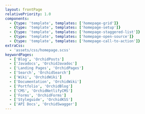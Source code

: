 ```yaml
---
layout: frontPage
relativePriority: 1.0
components:
  - {type: 'template', templates: ['homepage-grid']}
  - {type: 'template', templates: ['homepage-setup']}
  - {type: 'template', templates: ['homepage-staggered-list']}
  - {type: 'template', templates: ['homepage-open-source']}
  - {type: 'template', templates: ['homepage-call-to-action']}
extraCss:
  - 'assets/css/homepage.scss'
keywordPages:
  - ['Blog', 'OrchidPosts']
  - ['Javadocs', 'OrchidJavadoc']
  - ['Landing Pages', 'OrchidPages']
  - ['Search', 'OrchidSearch']
  - ['Wiki', 'OrchidWiki']
  - ['Documentation', 'OrchidWiki']
  - ['Portfolio', 'OrchidBlog']
  - ['CMS', 'OrchidNetlifyCMS']
  - ['Forms', 'OrchidForms']
  - ['Styleguide', 'OrchidKSS']
  - ['API Docs', 'OrchidSwagger']
---
```


